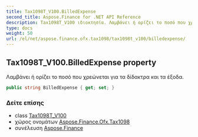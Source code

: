 ```yaml
---
title: Tax1098T_V100.BilledExpense
second_title: Aspose.Finance for .NET API Reference
description: Tax1098T_V100 ιδιοκτησία. Λαμβάνει ή ορίζει το ποσό που χρεώνεται για τα δίδακτρα και τα έξοδα.
type: docs
weight: 50
url: /el/net/aspose.finance.ofx.tax1098/tax1098t_v100/billedexpense/
---
```

## Tax1098T_V100.BilledExpense property

Λαμβάνει ή ορίζει το ποσό που χρεώνεται για τα δίδακτρα και τα έξοδα.

```csharp
public string BilledExpense { get; set; }
```

### Δείτε επίσης

* class [Tax1098T_V100](../)
* χώρος ονομάτων [Aspose.Finance.Ofx.Tax1098](../../tax1098t_v100/)
* συνέλευση [Aspose.Finance](../../../)



